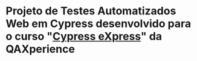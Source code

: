 # Projeto de Testes Automatizados Web em Cypress desenvolvido para o curso "[Cypress eXpress](https://qaxperience.com/cursos/cypress-express/)" da QAXperience
